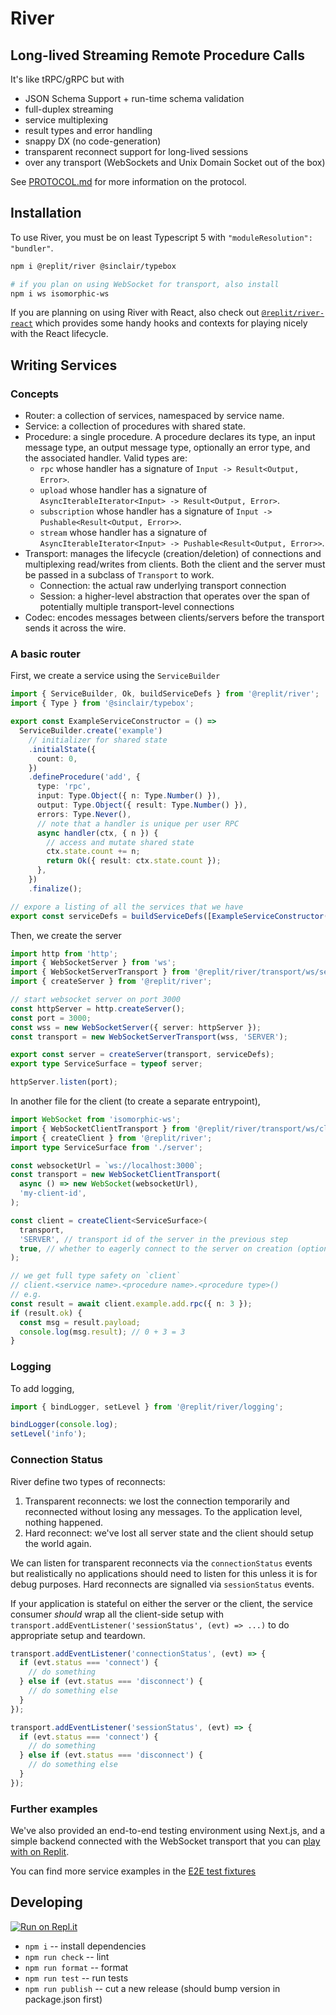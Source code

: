 # River 
## Long-lived Streaming Remote Procedure Calls

It's like tRPC/gRPC but with

- JSON Schema Support + run-time schema validation
- full-duplex streaming
- service multiplexing
- result types and error handling
- snappy DX (no code-generation)
- transparent reconnect support for long-lived sessions
- over any transport (WebSockets and Unix Domain Socket out of the box)

See [PROTOCOL.md](./PROTOCOL.md) for more information on the protocol.

## Installation

To use River, you must be on least Typescript 5 with `"moduleResolution": "bundler"`.

```bash
npm i @replit/river @sinclair/typebox

# if you plan on using WebSocket for transport, also install
npm i ws isomorphic-ws
```

If you are planning on using River with React, also check out [`@replit/river-react`](https://npmjs.com/package/@replit/river-react)
which provides some handy hooks and contexts for playing nicely with the React lifecycle.

## Writing Services

### Concepts

- Router: a collection of services, namespaced by service name.
- Service: a collection of procedures with shared state.
- Procedure: a single procedure. A procedure declares its type, an input message type, an output message type, optionally an error type, and the associated handler. Valid types are:
  - `rpc` whose handler has a signature of `Input -> Result<Output, Error>`.
  - `upload` whose handler has a signature of `AsyncIterableIterator<Input> -> Result<Output, Error>`.
  - `subscription` whose handler has a signature of `Input -> Pushable<Result<Output, Error>>`.
  - `stream` whose handler has a signature of `AsyncIterableIterator<Input> -> Pushable<Result<Output, Error>>`.
- Transport: manages the lifecycle (creation/deletion) of connections and multiplexing read/writes from clients. Both the client and the server must be passed in a subclass of `Transport` to work.
  - Connection: the actual raw underlying transport connection
  - Session: a higher-level abstraction that operates over the span of potentially multiple transport-level connections
- Codec: encodes messages between clients/servers before the transport sends it across the wire.

### A basic router

First, we create a service using the `ServiceBuilder`

```ts
import { ServiceBuilder, Ok, buildServiceDefs } from '@replit/river';
import { Type } from '@sinclair/typebox';

export const ExampleServiceConstructor = () =>
  ServiceBuilder.create('example')
    // initializer for shared state
    .initialState({
      count: 0,
    })
    .defineProcedure('add', {
      type: 'rpc',
      input: Type.Object({ n: Type.Number() }),
      output: Type.Object({ result: Type.Number() }),
      errors: Type.Never(),
      // note that a handler is unique per user RPC
      async handler(ctx, { n }) {
        // access and mutate shared state
        ctx.state.count += n;
        return Ok({ result: ctx.state.count });
      },
    })
    .finalize();

// expore a listing of all the services that we have
export const serviceDefs = buildServiceDefs([ExampleServiceConstructor()]);
```

Then, we create the server

```ts
import http from 'http';
import { WebSocketServer } from 'ws';
import { WebSocketServerTransport } from '@replit/river/transport/ws/server';
import { createServer } from '@replit/river';

// start websocket server on port 3000
const httpServer = http.createServer();
const port = 3000;
const wss = new WebSocketServer({ server: httpServer });
const transport = new WebSocketServerTransport(wss, 'SERVER');

export const server = createServer(transport, serviceDefs);
export type ServiceSurface = typeof server;

httpServer.listen(port);
```

In another file for the client (to create a separate entrypoint),

```ts
import WebSocket from 'isomorphic-ws';
import { WebSocketClientTransport } from '@replit/river/transport/ws/client';
import { createClient } from '@replit/river';
import type ServiceSurface from './server';

const websocketUrl = `ws://localhost:3000`;
const transport = new WebSocketClientTransport(
  async () => new WebSocket(websocketUrl),
  'my-client-id',
);

const client = createClient<ServiceSurface>(
  transport,
  'SERVER', // transport id of the server in the previous step
  true, // whether to eagerly connect to the server on creation (optional argument)
);

// we get full type safety on `client`
// client.<service name>.<procedure name>.<procedure type>()
// e.g.
const result = await client.example.add.rpc({ n: 3 });
if (result.ok) {
  const msg = result.payload;
  console.log(msg.result); // 0 + 3 = 3
}
```

### Logging

To add logging,

```ts
import { bindLogger, setLevel } from '@replit/river/logging';

bindLogger(console.log);
setLevel('info');
```

### Connection Status

River define two types of reconnects:

1. Transparent reconnects: we lost the connection temporarily and reconnected without losing any messages. To the application level, nothing happened.
2. Hard reconnect: we've lost all server state and the client should setup the world again.

We can listen for transparent reconnects via the `connectionStatus` events but realistically
no applications should need to listen for this unless it is for debug purposes. Hard reconnects
are signalled via `sessionStatus` events.

If your application is stateful on either the server or the client, the service consumer _should_
wrap all the client-side setup with `transport.addEventListener('sessionStatus', (evt) => ...)` to
do appropriate setup and teardown.

```ts
transport.addEventListener('connectionStatus', (evt) => {
  if (evt.status === 'connect') {
    // do something
  } else if (evt.status === 'disconnect') {
    // do something else
  }
});

transport.addEventListener('sessionStatus', (evt) => {
  if (evt.status === 'connect') {
    // do something
  } else if (evt.status === 'disconnect') {
    // do something else
  }
});
```

### Further examples

We've also provided an end-to-end testing environment using Next.js, and a simple backend connected
with the WebSocket transport that you can [play with on Replit](https://replit.com/@jzhao-replit/riverbed).

You can find more service examples in the [E2E test fixtures](https://github.com/replit/river/blob/main/__tests__/fixtures/services.ts)

## Developing

[![Run on Repl.it](https://replit.com/badge/github/replit/river)](https://replit.com/new/github/replit/river)

- `npm i` -- install dependencies
- `npm run check` -- lint
- `npm run format` -- format
- `npm run test` -- run tests
- `npm run publish` -- cut a new release (should bump version in package.json first)
